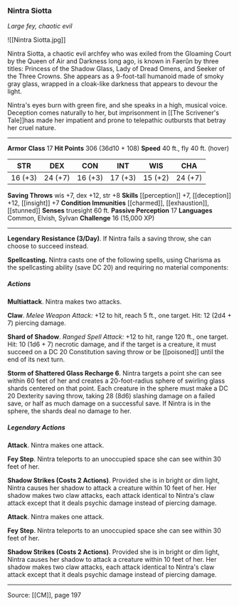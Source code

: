 ### Nintra Siotta
_Large fey, chaotic evil_

![[Nintra Siotta.jpg]]

Nintra Siotta, a chaotic evil archfey who was exiled from the Gloaming Court by the Queen of Air and Darkness long ago, is known in Faerûn by three titles: Princess of the Shadow Glass, Lady of Dread Omens, and Seeker of the Three Crowns. She appears as a 9-foot-tall humanoid made of smoky gray glass, wrapped in a cloak-like darkness that appears to devour the light.

Nintra's eyes burn with green fire, and she speaks in a high, musical voice. Deception comes naturally to her, but imprisonment in [[The Scrivener's Tale]]has made her impatient and prone to telepathic outbursts that betray her cruel nature.




---

**Armor Class** 17
**Hit Points** 306 (36d10 + 108)
**Speed** 40 ft., fly 40 ft. (hover)

| STR     | DEX     | CON     | INT     | WIS     | CHA     |
|---------|---------|---------|---------|---------|---------|
| 16 (+3) | 24 (+7) | 16 (+3) | 17 (+3) | 15 (+2) | 24 (+7) |

**Saving Throws** wis +7, dex +12, str +8
**Skills** [[perception]] +7, [[deception]] +12, [[insight]] +7
**Condition Immunities** [[charmed]], [[exhaustion]], [[stunned]]
**Senses** truesight 60 ft.
**Passive Perception** 17
**Languages** Common, Elvish, Sylvan
**Challenge** 16 (15,000 XP)

---

**Legendary Resistance (3/Day)**. If Nintra fails a saving throw, she can choose to succeed instead.

**Spellcasting.** Nintra casts one of the following spells, using Charisma as the spellcasting ability (save DC 20) and requiring no material components:

##### Actions
**Multiattack**. Nintra makes two attacks.

**Claw**. _Melee Weapon Attack:_ +12 to hit, reach 5 ft., one target. Hit: 12 (2d4 + 7) piercing damage.

**Shard of Shadow**. _Ranged Spell Attack:_ +12 to hit, range 120 ft., one target. Hit: 10 (1d6 + 7) necrotic damage, and if the target is a creature, it must succeed on a DC 20 Constitution saving throw or be [[poisoned]] until the end of its next turn.

**Storm of Shattered Glass Recharge 6**. Nintra targets a point she can see within 60 feet of her and creates a 20-foot-radius sphere of swirling glass shards centered on that point. Each creature in the sphere must make a DC 20 Dexterity saving throw, taking 28 (8d6) slashing damage on a failed save, or half as much damage on a successful save. If Nintra is in the sphere, the shards deal no damage to her.

##### Legendary Actions
**Attack**. Nintra makes one attack.

**Fey Step**. Nintra teleports to an unoccupied space she can see within 30 feet of her.

**Shadow Strikes (Costs 2 Actions)**. Provided she is in bright or dim light, Nintra causes her shadow to attack a creature within 10 feet of her. Her shadow makes two claw attacks, each attack identical to Nintra's claw attack except that it deals psychic damage instead of piercing damage.

**Attack**. Nintra makes one attack.

**Fey Step**. Nintra teleports to an unoccupied space she can see within 30 feet of her.

**Shadow Strikes (Costs 2 Actions)**. Provided she is in bright or dim light, Nintra causes her shadow to attack a creature within 10 feet of her. Her shadow makes two claw attacks, each attack identical to Nintra's claw attack except that it deals psychic damage instead of piercing damage.


---

Source: [[CM]], page 197